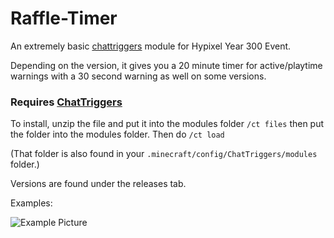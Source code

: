 # Raffle-Timer
An extremely basic [chattriggers](https://www.chattriggers.com/) module for Hypixel Year 300 Event.

Depending on the version, it gives you a 20 minute timer for active/playtime warnings with a 30 second warning as well on some versions.

### Requires [ChatTriggers](https://www.chattriggers.com/)
To install, unzip the file and put it into the modules folder `/ct files` then put the folder into the modules folder. Then do `/ct load`

(That folder is also found in your `.minecraft/config/ChatTriggers/modules` folder.)

Versions are found under the releases tab.

Examples:

![Example Picture](https://github.com/wiviw5/Raffle-Timer/blob/991bdf712fa10abbd2050c0a4f0a72ee053e7970/pictures/1.2.png)
